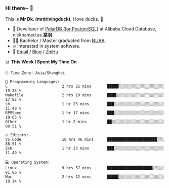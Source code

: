 ### Hi there~ 🫡

This is **Mr Dk. (mrdrivingduck)**. I love ducks. 🦆

- 🍊 Developer of [PolarDB (for PostgreSQL)](https://github.com/ApsaraDB/PolarDB-for-PostgreSQL) at Alibaba Cloud Database, nicknamed as **棠羽**.
- 👨‍🎓 Bachelor / Master graduated from [NUAA](https://en.wikipedia.org/wiki/Nanjing_University_of_Aeronautics_and_Astronautics).
- 🔥 Interested in system software.
- 🔗 [Email](mailto:mrdrivingduck@gmail.com) / [Blog](https://mrdrivingduck.github.io/blog/) / [ZhiHu](https://www.zhihu.com/people/zhang-jing-tang-78)

<!--START_SECTION:waka-->
📊 **This Week I Spent My Time On** 

```text
🕑︎ Time Zone: Asia/Shanghai

💬 Programming Languages: 
C                        2 hrs 21 mins       █████░░░░░░░░░░░░░░░░░░░░   19.33 % 
Makefile                 2 hrs 10 mins       ████░░░░░░░░░░░░░░░░░░░░░   17.92 % 
sh                       1 hr 23 mins        ███░░░░░░░░░░░░░░░░░░░░░░   11.49 % 
RPMSpec                  1 hr 17 mins        ███░░░░░░░░░░░░░░░░░░░░░░   10.63 % 
Other                    1 hr 2 mins         ██░░░░░░░░░░░░░░░░░░░░░░░   08.51 % 

🔥 Editors: 
VS Code                  10 hrs 46 mins      ██████████████████████░░░   88.51 % 
Zsh                      1 hr 23 mins        ███░░░░░░░░░░░░░░░░░░░░░░   11.49 % 

💻 Operating System: 
Linux                    9 hrs 57 mins       ████████████████████░░░░░   81.86 % 
Mac                      2 hrs 12 mins       █████░░░░░░░░░░░░░░░░░░░░   18.14 % 
```


<!--END_SECTION:waka-->

<!-- ![Mr Dk.'s GitHub Stats](https://github-readme-stats.vercel.app/api?username=mrdrivingduck&count_private&show_icons=true&theme=buefy) -->

<!-- ![Most Used Languages](https://github-readme-stats.vercel.app/api/top-langs/?username=mrdrivingduck&exclude_repo=mips32-CPU,snort-tcp-socket&theme=buefy&layout=compact&langs_count=10) -->


<!--
**mrdrivingduck/mrdrivingduck** is a ✨ _special_ ✨ repository because its `README.md` (this file) appears on your GitHub profile.

Here are some ideas to get you started:

- 🔭 I’m currently working on ...
- 🌱 I’m currently learning ...
- 👯 I’m looking to collaborate on ...
- 🤔 I’m looking for help with ...
- 💬 Ask me about ...
- 📫 How to reach me: ...
- 😄 Pronouns: ...
- ⚡ Fun fact: ...
-->

